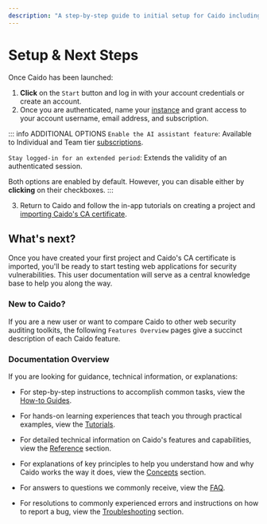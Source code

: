 ```yaml
---
description: "A step-by-step guide to initial setup for Caido including authentication, instance configuration, and CA certificate import."
---
```


# Setup & Next Steps

Once Caido has been launched:

1. **Click** on the `Start` button and log in with your account credentials or create an account.
2. Once you are authenticated, name your [instance](/concepts/essentials/instances.md) and grant access to your account username, email address, and subscription.

::: info ADDITIONAL OPTIONS
`Enable the AI assistant feature`: Available to Individual and Team tier [subscriptions](https://caido.io/pricing).

`Stay logged-in for an extended period`: Extends the validity of an authenticated session.

Both options are enabled by default. However, you can disable either by **clicking** on their checkboxes.
:::

3. Return to Caido and follow the in-app tutorials on creating a project and [importing Caido's CA certificate](/guides/ca_certificate_importing.md).

## What's next?

Once you have created your first project and Caido's CA certificate is imported, you'll be ready to start testing web applications for security vulnerabilities. This user documentation will serve as a central knowledge base to help you along the way.

### New to Caido?

If you are a new user or want to compare Caido to other web security auditing toolkits, the following `Features Overview` pages give a succinct description of each Caido feature.

### Documentation Overview

If you are looking for guidance, technical information, or explanations:

- For step-by-step instructions to accomplish common tasks, view the [How-to Guides](/guides/).

- For hands-on learning experiences that teach you through practical examples, view the [Tutorials](/tutorials/).

- For detailed technical information on Caido's features and capabilities, view the [Reference](/reference/) section.

- For explanations of key principles to help you understand how and why Caido works the way it does, view the [Concepts](/concepts/) section.

- For answers to questions we commonly receive, view the [FAQ](/faq.md).

- For resolutions to commonly experienced errors and instructions on how to report a bug, view the [Troubleshooting](/troubleshooting/) section.
